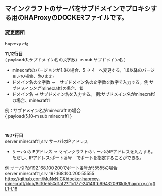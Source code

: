## マインクラフトのサーバをサブドメインでプロキシする用のHAProxyのDOCKERファイルです。

### 変更箇所
haproxy.cfg

**11,12行目**<br>
{ payload(5,サブドメイン名の文字数) -m sub サブドメイン名 }
* minecraftのバージョンが1.8の場合、5 → 4　へ変更する。1.8以降のバージョンの場合、5のまま。
* ドメイン名の文字数 →　サブドメイン名の文字数を数字で入力する。例:サブドメイン名がminecraft1の場合、10
* ドメイン名 → サブドメイン名を入力する。 例:サブドメイン名がminecraft1の場合、minecraft1

例：サブドメイン名がminecraft1の場合<br>
{ payload(5,10-m sub minecraft1 }

<br>

**15,17行目**<br>
server minecraft1_srv サーバ1のIPアドレス
* サーバnのIPアドレス → マインクラフトのサーバのIPアドレスを入力する。ただし、IPアドレス:ポート番号　でポートを指定することができる。

例:サーバIPが192.168.100.200でポート番号が55555の場合<br>
server minecraft1_srv 192.168.100.200:55555<br>
https://github.com/MuNeNICK/docker-haproxy-minecraft/blob/8df0e553d1af22f1c177e24141ffb994320918d5/haproxy.cfg#L1-L18
